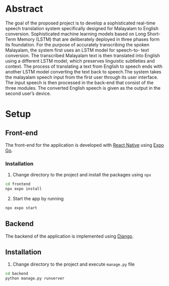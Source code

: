 # Abstract
The goal of the proposed project is to develop a sophisticated real-time speech translation system specifically designed for Malayalam to English conversion. Sophisticated machine learning models based on Long Short-Term Memory (LSTM) that are deliberately deployed in three phases form its foundation. For the purpose of accurately transcribing the spoken Malayalam, the system first uses an LSTM model for speech-to- text conversion. The transcribed Malayalam text is then translated into English using a different LSTM model, which preserves linguistic subtleties and context. The process of translating a text from English to speech ends with another LSTM model converting the text back to speech.The system takes the malayalam speech input from the first user through its user interface. The input speech is then processed in the back-end that consist of the three modules. The converted English speech is given as the output in the second user’s device.

# Setup

## Front-end
The front-end for the application is developed with <a href="https://reactnative.dev/">React Native</a> using <a href="https://docs.expo.dev/get-started/expo-go/">Expo Go</a>.

### Installation
1. Change directory to the project and install the packages using `npx`
```sh
cd frontend
npx expo install
```
2. Start the app by running
```sh
npx expo start
```
## Backend
The backend of the application is implemented using <a href="https://www.djangoproject.com/">Django</a>.

## Installation
1. Change directory to the project and execute `manage.py` file
```sh
cd backend
python manage.py runserver
```






